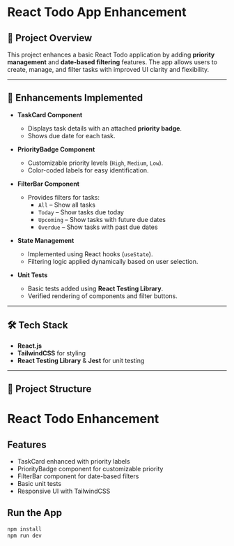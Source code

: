 # React Todo App Enhancement

## 📌 Project Overview
This project enhances a basic React Todo application by adding **priority management** and **date-based filtering** features. The app allows users to create, manage, and filter tasks with improved UI clarity and flexibility.

---

## 🚀 Enhancements Implemented
- **TaskCard Component**
  - Displays task details with an attached **priority badge**.
  - Shows due date for each task.

- **PriorityBadge Component**
  - Customizable priority levels (`High`, `Medium`, `Low`).
  - Color-coded labels for easy identification.

- **FilterBar Component**
  - Provides filters for tasks:  
    - `All` – Show all tasks  
    - `Today` – Show tasks due today  
    - `Upcoming` – Show tasks with future due dates  
    - `Overdue` – Show tasks with past due dates  

- **State Management**
  - Implemented using React hooks (`useState`).
  - Filtering logic applied dynamically based on user selection.

- **Unit Tests**
  - Basic tests added using **React Testing Library**.
  - Verified rendering of components and filter buttons.

---

## 🛠 Tech Stack
- **React.js**
- **TailwindCSS** for styling
- **React Testing Library** & **Jest** for unit testing

---

## 📂 Project Structure

# React Todo Enhancement

## Features
- TaskCard enhanced with priority labels
- PriorityBadge component for customizable priority
- FilterBar component for date-based filters
- Basic unit tests
- Responsive UI with TailwindCSS

## Run the App
```bash
npm install
npm run dev

